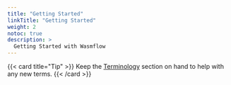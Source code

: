 ```yaml
---
title: "Getting Started"
linkTitle: "Getting Started"
weight: 2
notoc: true
description: >
  Getting Started with Wasmflow
---
```


{{< card title="Tip" >}}
Keep the [Terminology](/docs/concepts/terminology/) section on hand to help with any new terms.
{{< /card >}}
